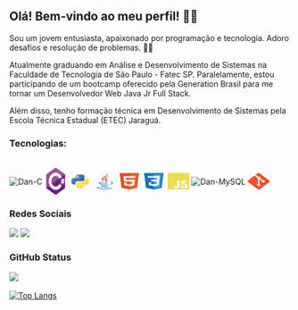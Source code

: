 ## Olá! Bem-vindo ao meu perfil! 👋😄

Sou um jovem entusiasta, apaixonado por programação e tecnologia. Adoro desafios e resolução de problemas. 👨‍💻

Atualmente graduando em Análise e Desenvolvimento de Sistemas na Faculdade de Tecnologia de São Paulo - Fatec SP. Paralelamente, estou participando de um bootcamp oferecido pela Generation Brasil para me tornar um Desenvolvedor Web Java Jr Full Stack.

Além disso, tenho formação técnica em Desenvolvimento de Sistemas pela Escola Técnica Estadual (ETEC) Jaraguá.

### Tecnologias:

<div style="display: inline_block"><br>
  
   <img align="center" alt="Dan-C" height="50" width="40" src="https://cdn.jsdelivr.net/gh/devicons/devicon/icons/c/c-original.svg" />
  <img align="center" alt="Dan-Csharp" height="50" width="40" src="https://raw.githubusercontent.com/devicons/devicon/master/icons/csharp/csharp-original.svg"> 
  <img align="center" alt="Dan-Python" height="30" width="40" src="https://raw.githubusercontent.com/devicons/devicon/master/icons/python/python-original.svg">
  <img align="center" alt= "Dan-Java"height="30" width="40" src="https://github.com/devicons/devicon/blob/master/icons/java/java-original.svg">
  <img align="center" alt="Dan-HTML" height="30" width="40" src="https://raw.githubusercontent.com/devicons/devicon/master/icons/html5/html5-original.svg">
  <img align="center" alt="Dan-CSS" height="30" width="40" src="https://raw.githubusercontent.com/devicons/devicon/master/icons/css3/css3-original.svg">
  <img align="center" alt="Dan-Js" height="30" width="40" src="https://raw.githubusercontent.com/devicons/devicon/master/icons/javascript/javascript-plain.svg">
  <img  align="center" alt="Dan-MySQL" height="60" width="60" src="https://cdn.jsdelivr.net/gh/devicons/devicon/icons/mysql/mysql-original-wordmark.svg" />
  <img align= "center" alt="Dan-Git" height="30" width="40" src="https://github.com/devicons/devicon/blob/master/icons/git/git-original.svg">
</div>
  
### Redes Sociais
<a href = "mailto:danielmarcionilo2002@gmail.com"><img src="https://img.shields.io/badge/-Gmail-%23333?style=for-the-badge&logo=gmail&logoColor=white" target="_blank"></a>
  <a href="https://www.linkedin.com/in/daniel-marcionilo" target="_blank"><img src="https://img.shields.io/badge/-LinkedIn-%230077B5?style=for-the-badge&logo=linkedin&logoColor=white" target="_blank"></a> 

### GitHub Status

 <a href="https://github.com/daniel-marcionilo">
 <img height="210em" src="https://github-readme-stats.vercel.app/api?username=daniel-marcionilo&show_icons=true&theme=blue-green&include_all_commits=true&count_private=true"/>

![Top Langs](https://github-readme-stats.vercel.app/api/top-langs/?username=Daniel-Marcionilo&show_icons=true&theme=blue-green)



